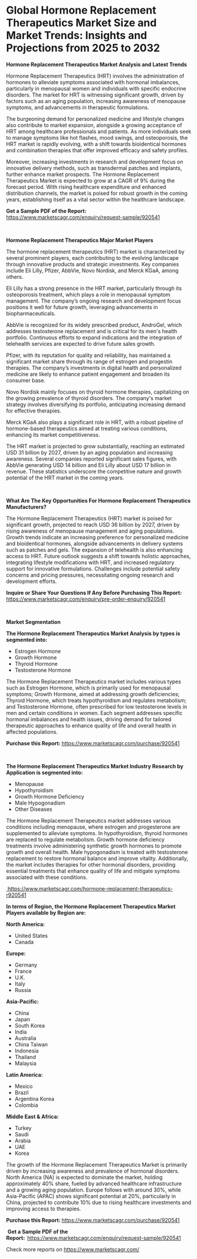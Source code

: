 <p><h1>Global Hormone Replacement Therapeutics Market Size and Market Trends: Insights and Projections from 2025 to 2032</h1></p><p><strong>Hormone Replacement Therapeutics Market Analysis and Latest Trends</strong></p>
<p><p>Hormone Replacement Therapeutics (HRT) involves the administration of hormones to alleviate symptoms associated with hormonal imbalances, particularly in menopausal women and individuals with specific endocrine disorders. The market for HRT is witnessing significant growth, driven by factors such as an aging population, increasing awareness of menopause symptoms, and advancements in therapeutic formulations. </p><p>The burgeoning demand for personalized medicine and lifestyle changes also contribute to market expansion, alongside a growing acceptance of HRT among healthcare professionals and patients. As more individuals seek to manage symptoms like hot flashes, mood swings, and osteoporosis, the HRT market is rapidly evolving, with a shift towards bioidentical hormones and combination therapies that offer improved efficacy and safety profiles.</p><p>Moreover, increasing investments in research and development focus on innovative delivery methods, such as transdermal patches and implants, further enhance market prospects. The Hormone Replacement Therapeutics Market is expected to grow at a CAGR of 9% during the forecast period. With rising healthcare expenditure and enhanced distribution channels, the market is poised for robust growth in the coming years, establishing itself as a vital sector within the healthcare landscape.</p></p>
<p><strong>Get a Sample PDF of the Report:&nbsp;</strong> <a href="https://www.marketscagr.com/enquiry/request-sample/920541?utm_campaign=2822&utm_medium=2&utm_source=Github&utm_content=ia&utm_term=07032025&utm_id=hormone-replacement-therapeutics">https://www.marketscagr.com/enquiry/request-sample/920541</a></p>
<p>&nbsp;</p>
<p><strong>Hormone Replacement Therapeutics Major Market Players</strong></p>
<p><p>The hormone replacement therapeutics (HRT) market is characterized by several prominent players, each contributing to the evolving landscape through innovative products and strategic investments. Key companies include Eli Lilly, Pfizer, AbbVie, Novo Nordisk, and Merck KGaA, among others.</p><p>Eli Lilly has a strong presence in the HRT market, particularly through its osteoporosis treatment, which plays a role in menopausal symptom management. The company’s ongoing research and development focus positions it well for future growth, leveraging advancements in biopharmaceuticals.</p><p>AbbVie is recognized for its widely prescribed product, AndroGel, which addresses testosterone replacement and is critical for its men's health portfolio. Continuous efforts to expand indications and the integration of telehealth services are expected to drive future sales growth.</p><p>Pfizer, with its reputation for quality and reliability, has maintained a significant market share through its range of estrogen and progestin therapies. The company’s investments in digital health and personalized medicine are likely to enhance patient engagement and broaden its consumer base.</p><p>Novo Nordisk mainly focuses on thyroid hormone therapies, capitalizing on the growing prevalence of thyroid disorders. The company's market strategy involves diversifying its portfolio, anticipating increasing demand for effective therapies.</p><p>Merck KGaA also plays a significant role in HRT, with a robust pipeline of hormone-based therapeutics aimed at treating various conditions, enhancing its market competitiveness.</p><p>The HRT market is projected to grow substantially, reaching an estimated USD 31 billion by 2027, driven by an aging population and increasing awareness. Several companies reported significant sales figures, with AbbVie generating USD 14 billion and Eli Lilly about USD 17 billion in revenue. These statistics underscore the competitive nature and growth potential of the HRT market in the coming years.</p></p>
<p>&nbsp;</p>
<p><strong>What Are The Key Opportunities For Hormone Replacement Therapeutics Manufacturers?</strong></p>
<p><p>The Hormone Replacement Therapeutics (HRT) market is poised for significant growth, projected to reach USD 36 billion by 2027, driven by rising awareness of menopause management and aging populations. Growth trends indicate an increasing preference for personalized medicine and bioidentical hormones, alongside advancements in delivery systems such as patches and gels. The expansion of telehealth is also enhancing access to HRT. Future outlook suggests a shift towards holistic approaches, integrating lifestyle modifications with HRT, and increased regulatory support for innovative formulations. Challenges include potential safety concerns and pricing pressures, necessitating ongoing research and development efforts.</p></p>
<p><strong>Inquire or Share Your Questions If Any Before Purchasing This Report:</strong> <a href="https://www.marketscagr.com/enquiry/pre-order-enquiry/920541?utm_campaign=2822&utm_medium=2&utm_source=Github&utm_content=ia&utm_term=07032025&utm_id=hormone-replacement-therapeutics">https://www.marketscagr.com/enquiry/pre-order-enquiry/920541</a></p>
<p>&nbsp;</p>
<p><strong>Market Segmentation</strong></p>
<p><strong>The Hormone Replacement Therapeutics Market Analysis by types is segmented into:</strong></p>
<p><ul><li>Estrogen Hormone</li><li>Growth Hormone</li><li>Thyroid Hormone</li><li>Testosterone Hormone</li></ul></p>
<p><p>The Hormone Replacement Therapeutics market includes various types such as Estrogen Hormone, which is primarily used for menopausal symptoms; Growth Hormone, aimed at addressing growth deficiencies; Thyroid Hormone, which treats hypothyroidism and regulates metabolism; and Testosterone Hormone, often prescribed for low testosterone levels in men and certain conditions in women. Each segment addresses specific hormonal imbalances and health issues, driving demand for tailored therapeutic approaches to enhance quality of life and overall health in affected populations.</p></p>
<p><strong>Purchase this Report:&nbsp;</strong><a href="https://www.marketscagr.com/purchase/920541?utm_campaign=2822&utm_medium=2&utm_source=Github&utm_content=ia&utm_term=07032025&utm_id=hormone-replacement-therapeutics">https://www.marketscagr.com/purchase/920541</a></p>
<p>&nbsp;</p>
<p><strong>The Hormone Replacement Therapeutics Market Industry Research by Application is segmented into:</strong></p>
<p><ul><li>Menopause</li><li>Hypothyroidism</li><li>Growth Hormone Deficiency</li><li>Male Hypogonadism</li><li>Other Diseases</li></ul></p>
<p><p>The Hormone Replacement Therapeutics market addresses various conditions including menopause, where estrogen and progesterone are supplemented to alleviate symptoms. In hypothyroidism, thyroid hormones are replaced to regulate metabolism. Growth hormone deficiency treatments involve administering synthetic growth hormones to promote growth and overall health. Male hypogonadism is treated with testosterone replacement to restore hormonal balance and improve vitality. Additionally, the market includes therapies for other hormonal disorders, providing essential treatments that enhance quality of life and mitigate symptoms associated with these conditions.</p></p>
<p><a href="https://www.marketscagr.com/hormone-replacement-therapeutics-r920541?utm_campaign=2822&utm_medium=2&utm_source=Github&utm_content=ia&utm_term=07032025&utm_id=hormone-replacement-therapeutics">&nbsp;https://www.marketscagr.com/hormone-replacement-therapeutics-r920541</a></p>
<p><strong>In terms of Region, the Hormone Replacement Therapeutics Market Players available by Region are:</strong></p>
<p>
    <p> <strong> North America: </strong>
        <ul>
            <li>United States</li>
            <li>Canada</li>
        </ul>
        </p> 
    <p> <strong> Europe: </strong>
        <ul>
            <li>Germany</li>
            <li>France</li>
            <li>U.K.</li>
            <li>Italy</li>
            <li>Russia</li>
        </ul>
        </p> 
    <p> <strong> Asia-Pacific: </strong>
        <ul>
            <li>China</li>
            <li>Japan</li>
            <li>South Korea</li>
            <li>India</li>
            <li>Australia</li>
            <li>China Taiwan</li>
            <li>Indonesia</li>
            <li>Thailand</li>
            <li>Malaysia</li>
        </ul>
        </p> 
    <p> <strong> Latin America: </strong>
        <ul>
            <li>Mexico</li>
            <li>Brazil</li>
            <li>Argentina Korea</li>
            <li>Colombia</li>
        </ul>
        </p> 
    <p> <strong> Middle East & Africa: </strong>
        <ul>
            <li>Turkey</li>
            <li>Saudi</li>
            <li>Arabia</li>
            <li>UAE</li>
            <li>Korea</li>
        </ul>
    </p>
    </p>
<p><p>The growth of the Hormone Replacement Therapeutics Market is primarily driven by increasing awareness and prevalence of hormonal disorders. North America (NA) is expected to dominate the market, holding approximately 40% share, fueled by advanced healthcare infrastructure and a growing aging population. Europe follows with around 30%, while Asia-Pacific (APAC) shows significant potential at 20%, particularly in China, projected to contribute 10% due to rising healthcare investments and improving access to therapies.</p></p>
<p><strong>Purchase this Report: </strong><a href="https://www.marketscagr.com/purchase/920541?utm_campaign=2822&utm_medium=2&utm_source=Github&utm_content=ia&utm_term=07032025&utm_id=hormone-replacement-therapeutics">https://www.marketscagr.com/purchase/920541</a></p>
<p>&nbsp;<strong>Get a Sample PDF of the Report:&nbsp;&nbsp;</strong><a href="https://www.marketscagr.com/enquiry/request-sample/920541?utm_campaign=2822&utm_medium=2&utm_source=Github&utm_content=ia&utm_term=07032025&utm_id=hormone-replacement-therapeutics">https://www.marketscagr.com/enquiry/request-sample/920541</a></p>
<p><strong></strong></p>
<p>Check more reports on <a href="https://www.marketscagr.com/?utm_campaign=2822&utm_medium=2&utm_source=Github&utm_content=ia&utm_term=07032025&utm_id=hormone-replacement-therapeutics">https://www.marketscagr.com/</a></p>